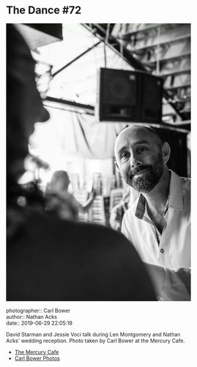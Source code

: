 # The Dance #72

![David Starman and Jessie Starman Voci talk](assets/2019-06-29-set-4-the-dance-72.webp)

photographer:: Carl Bower  
author:: Nathan Acks  
date:: 2019-06-29 22:05:19

David Starman and Jessie Voci talk during Len Montgomery and Nathan Acks' wedding reception. Photo taken by Carl Bower at the Mercury Cafe.

* [The Mercury Cafe](http://mercurycafe.com)
* [Carl Bower Photos](https://carlbowerphotos.com)
